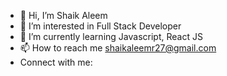 - 👋 Hi, I’m Shaik Aleem
- 👀 I’m interested in Full Stack Developer
- 🌱 I’m currently learning Javascript, React JS
- 📫 How to reach me shaikaleemr27@gmail.com
- Connect with me:


<!---
aleem071is a ✨ special ✨ repository because its `README.md` (this file) appears on your GitHub profile.
You can click the Preview link to take a look at your changes.
--->
